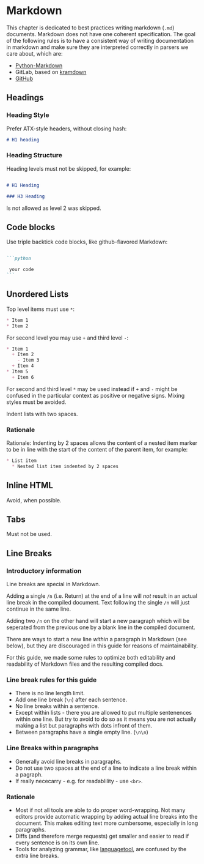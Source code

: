# Markdown

This chapter is dedicated to best practices writing markdown (`.md`) documents. Markdown does not have one coherent specification. The goal of the following rules is to have a consistent way of writing documentation in markdown and make sure they are interpreted correctly in parsers we care about, which are:

 * [Python-Markdown](https://github.com/Python-Markdown/markdown)
 * GitLab, based on [kramdown](https://kramdown.gettalong.org/)
 * [GitHub](https://github.github.com/gfm/)

## Headings


### Heading Style
Prefer ATX-style headers, without closing hash:

```markdown
# H1 heading
```

### Heading Structure

Heading levels must not be skipped, for example:

```markdown

# H1 Heading

### H3 Heading
```

Is not allowed as level 2 was skipped.


## Code blocks

Use triple backtick code blocks, like github-flavored Markdown:

````markdown

```python

 your code
```
````

## Unordered Lists

Top level items must use `*`:

```markdown
* Item 1
* Item 2
```

For second level you may use `+` and third level `-`:

```markdown
* Item 1
  + Item 2
    - Item 3
  + Item 4
* Item 5
  + Item 6
```

For second and third level `*` may be used instead if `+` and `-` might be confused in the particular context as positive or negative signs. Mixing styles must be avoided.

Indent lists with two spaces.

### Rationale

Rationale: Indenting by 2 spaces allows the content of a nested item marker to be in line with the start of the content of the parent item, for example:

```markdown
* List item
  * Nested list item indented by 2 spaces
```

## Inline HTML

Avoid, when possible.

## Tabs

Must not be used.

## Line Breaks

### Introductory information
Line breaks are special in Markdown.

Adding a single `/n` (i.e. Return) at the end of a line will *not* result in an actual line break in the compiled document.
Text following the single `/n` will just continue in the same line.

Adding two `/n` on the other hand will start a new paragraph which will be seperated from the previous one by a blank line in the compiled document.

There are ways to start a new line *within* a paragraph in Markdown (see below), but they are discouraged in this guide for reasons of maintainability.

For this guide, we made some rules to optimize both editability and readability of Markdown files and the resulting compiled docs.

### Line break rules for this guide
* There is no line length limit.
* Add one line break (`\n`) after each sentence.
* No line breaks within a sentence.
* Except within lists - there you are allowed to put multiple sentenences within one line. But try to avoid to do so as it means you are not actually making a list but paragraphs with dots infront of them.
* Between paragraphs have a single empty line. (`\n\n`)

### Line Breaks within paragraphs

* Generally avoid line breaks in paragraphs.
* Do not use two spaces at the end of a line to indicate a line break within a pagraph.
* If really nececarry - e.g. for readablility - use `<br>`.

### Rationale

 * Most if not all tools are able to do proper word-wrapping. Not many editors provide automatic wrapping by adding actual line breaks into the document. This makes editing text more cumbersome, especially in long paragraphs.
* Diffs (and therefore merge requests) get smaller and easier to read if every sentence is on its own line.
 * Tools for analyzing grammar, like [languagetool](https://languagetool.org/), are confused by the extra line breaks.